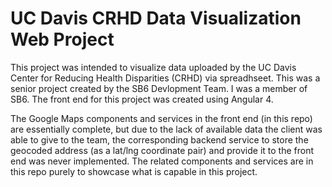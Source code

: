 # UC Davis CRHD Data Visualization Web Project

This project was intended to visualize data uploaded by the UC Davis Center for Reducing Health Disparities (CRHD)
via spreadhseet.  This was a senior project created by the SB6 Devlopment Team.  I was a member of SB6.
The front end for this project was created using Angular 4.  

The Google Maps components and services
in the front end (in this repo) are essentially complete, but due to the lack of available data
the client was able to give to the team, the corresponding backend service to store
the geocoded address (as a lat/lng coordinate pair) and provide it to the front end
was never implemented.  The related components and services are in this repo
purely to showcase what is capable in this project.